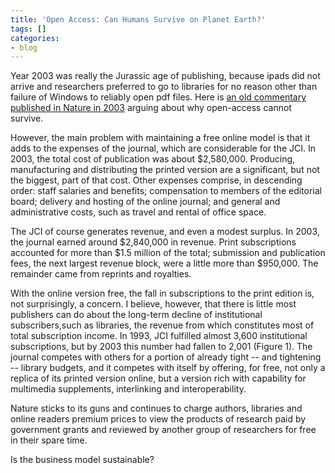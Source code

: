 ```yaml
---
title: 'Open Access: Can Humans Survive on Planet Earth?'
tags: []
categories:
- blog
---
```

Year 2003 was really the Jurassic age of publishing, because ipads did not
arrive and researchers preferred to go to libraries for no reason other than
failure of Windows to reliably open pdf files. Here is [an old commentary
published in Nature in
2003](http://www.nature.com/nature/focus/accessdebate/14.html) arguing about
why open-access cannot survive.
<!--more-->

>

However, the main problem with maintaining a free online model is that it adds
to the expenses of the journal, which are considerable for the JCI. In 2003,
the total cost of publication was about $2,580,000. Producing, manufacturing
and distributing the printed version are a significant, but not the biggest,
part of that cost. Other expenses comprise, in descending order: staff
salaries and benefits; compensation to members of the editorial board;
delivery and hosting of the online journal; and general and administrative
costs, such as travel and rental of office space.

The JCI of course generates revenue, and even a modest surplus. In 2003, the
journal earned around $2,840,000 in revenue. Print subscriptions accounted for
more than $1.5 million of the total; submission and publication fees, the next
largest revenue block, were a little more than $950,000. The remainder came
from reprints and royalties.

With the online version free, the fall in subscriptions to the print edition
is, not surprisingly, a concern. I believe, however, that there is little most
publishers can do about the long-term decline of institutional
subscribers,such as libraries, the revenue from which constitutes most of
total subscription income. In 1993, JCI fulfilled almost 3,600 institutional
subscriptions, but by 2003 this number had fallen to 2,001 (Figure 1). The
journal competes with others for a portion of already tight -- and tightening
-- library budgets, and it competes with itself by offering, for free, not
only a replica of its printed version online, but a version rich with
capability for multimedia supplements, interlinking and interoperability.

Nature sticks to its guns and continues to charge authors, libraries and
online readers premium prices to view the products of research paid by
government grants and reviewed by another group of researchers for free in
their spare time.

Is the business model sustainable?

